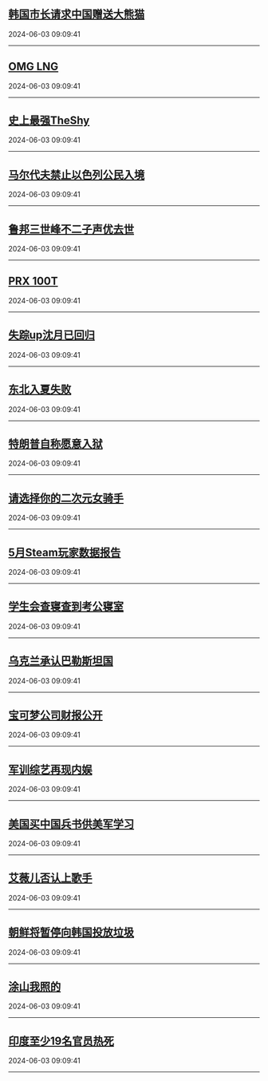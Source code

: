 ## [韩国市长请求中国赠送大熊猫](https://search.bilibili.com/all?vt=36849326&keyword=%E9%9F%A9%E5%9B%BD%E5%B8%82%E9%95%BF%E8%AF%B7%E6%B1%82%E4%B8%AD%E5%9B%BD%E8%B5%A0%E9%80%81%E5%A4%A7%E7%86%8A%E7%8C%AB&order=click)

2024-06-03 09:09:41

---
## [OMG LNG](https://search.bilibili.com/all?vt=36849326&keyword=OMG+LNG&order=click)

2024-06-03 09:09:41

---
## [史上最强TheShy](https://search.bilibili.com/all?vt=36849326&keyword=%E5%8F%B2%E4%B8%8A%E6%9C%80%E5%BC%BATheShy&order=click)

2024-06-03 09:09:41

---
## [马尔代夫禁止以色列公民入境](https://search.bilibili.com/all?vt=36849326&keyword=%E9%A9%AC%E5%B0%94%E4%BB%A3%E5%A4%AB%E7%A6%81%E6%AD%A2%E4%BB%A5%E8%89%B2%E5%88%97%E5%85%AC%E6%B0%91%E5%85%A5%E5%A2%83&order=click)

2024-06-03 09:09:41

---
## [鲁邦三世峰不二子声优去世](https://search.bilibili.com/all?vt=36849326&keyword=%E9%B2%81%E9%82%A6%E4%B8%89%E4%B8%96%E5%B3%B0%E4%B8%8D%E4%BA%8C%E5%AD%90%E5%A3%B0%E4%BC%98%E5%8E%BB%E4%B8%96&order=click)

2024-06-03 09:09:41

---
## [PRX 100T](https://search.bilibili.com/all?vt=36849326&keyword=PRX+100T&order=click)

2024-06-03 09:09:41

---
## [失踪up沈月已回归](https://search.bilibili.com/all?vt=36849326&keyword=%E5%A4%B1%E8%B8%AAup%E6%B2%88%E6%9C%88%E5%B7%B2%E5%9B%9E%E5%BD%92&order=click)

2024-06-03 09:09:41

---
## [东北入夏失败](https://search.bilibili.com/all?vt=36849326&keyword=%E4%B8%9C%E5%8C%97%E5%85%A5%E5%A4%8F%E5%A4%B1%E8%B4%A5&order=click)

2024-06-03 09:09:41

---
## [特朗普自称愿意入狱](https://search.bilibili.com/all?vt=36849326&keyword=%E7%89%B9%E6%9C%97%E6%99%AE%E8%87%AA%E7%A7%B0%E6%84%BF%E6%84%8F%E5%85%A5%E7%8B%B1&order=click)

2024-06-03 09:09:41

---
## [请选择你的二次元女骑手](https://search.bilibili.com/all?vt=36849326&keyword=%E8%AF%B7%E9%80%89%E6%8B%A9%E4%BD%A0%E7%9A%84%E4%BA%8C%E6%AC%A1%E5%85%83%E5%A5%B3%E9%AA%91%E6%89%8B&order=click)

2024-06-03 09:09:41

---
## [5月Steam玩家数据报告](https://search.bilibili.com/all?vt=36849326&keyword=5%E6%9C%88Steam%E7%8E%A9%E5%AE%B6%E6%95%B0%E6%8D%AE%E6%8A%A5%E5%91%8A&order=click)

2024-06-03 09:09:41

---
## [学生会查寝查到考公寝室](https://search.bilibili.com/all?vt=36849326&keyword=%E5%AD%A6%E7%94%9F%E4%BC%9A%E6%9F%A5%E5%AF%9D%E6%9F%A5%E5%88%B0%E8%80%83%E5%85%AC%E5%AF%9D%E5%AE%A4&order=click)

2024-06-03 09:09:41

---
## [乌克兰承认巴勒斯坦国](https://search.bilibili.com/all?vt=36849326&keyword=%E4%B9%8C%E5%85%8B%E5%85%B0%E6%89%BF%E8%AE%A4%E5%B7%B4%E5%8B%92%E6%96%AF%E5%9D%A6%E5%9B%BD&order=click)

2024-06-03 09:09:41

---
## [宝可梦公司财报公开](https://search.bilibili.com/all?vt=36849326&keyword=%E5%AE%9D%E5%8F%AF%E6%A2%A6%E5%85%AC%E5%8F%B8%E8%B4%A2%E6%8A%A5%E5%85%AC%E5%BC%80&order=click)

2024-06-03 09:09:41

---
## [军训综艺再现内娱](https://search.bilibili.com/all?vt=36849326&keyword=%E5%86%9B%E8%AE%AD%E7%BB%BC%E8%89%BA%E5%86%8D%E7%8E%B0%E5%86%85%E5%A8%B1&order=click)

2024-06-03 09:09:41

---
## [美国买中国兵书供美军学习](https://search.bilibili.com/all?vt=36849326&keyword=%E7%BE%8E%E5%9B%BD%E4%B9%B0%E4%B8%AD%E5%9B%BD%E5%85%B5%E4%B9%A6%E4%BE%9B%E7%BE%8E%E5%86%9B%E5%AD%A6%E4%B9%A0&order=click)

2024-06-03 09:09:41

---
## [艾薇儿否认上歌手](https://search.bilibili.com/all?vt=36849326&keyword=%E8%89%BE%E8%96%87%E5%84%BF%E5%90%A6%E8%AE%A4%E4%B8%8A%E6%AD%8C%E6%89%8B&order=click)

2024-06-03 09:09:41

---
## [朝鲜将暂停向韩国投放垃圾](https://search.bilibili.com/all?vt=36849326&keyword=%E6%9C%9D%E9%B2%9C%E5%B0%86%E6%9A%82%E5%81%9C%E5%90%91%E9%9F%A9%E5%9B%BD%E6%8A%95%E6%94%BE%E5%9E%83%E5%9C%BE&order=click)

2024-06-03 09:09:41

---
## [涂山我照的](https://search.bilibili.com/all?vt=36849326&keyword=%E6%B6%82%E5%B1%B1%E6%88%91%E7%85%A7%E7%9A%84&order=click)

2024-06-03 09:09:41

---
## [印度至少19名官员热死](https://search.bilibili.com/all?vt=36849326&keyword=%E5%8D%B0%E5%BA%A6%E8%87%B3%E5%B0%9119%E5%90%8D%E5%AE%98%E5%91%98%E7%83%AD%E6%AD%BB&order=click)

2024-06-03 09:09:41

---
